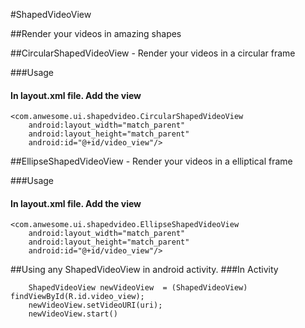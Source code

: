 #ShapedVideoView

##Render your videos in amazing shapes

##CircularShapedVideoView - Render your videos in a circular frame

###Usage

#### In layout.xml file. Add the view

```
<com.anwesome.ui.shapedvideo.CircularShapedVideoView
    android:layout_width="match_parent"
    android:layout_height="match_parent"
    android:id="@+id/video_view"/>
```
##EllipseShapedVideoView - Render your videos in a elliptical frame

###Usage

#### In layout.xml file. Add the view

```
<com.anwesome.ui.shapedvideo.EllipseShapedVideoView
    android:layout_width="match_parent"
    android:layout_height="match_parent"
    android:id="@+id/video_view"/>
```

##Using any ShapedVideoView in android activity.
###In Activity

```
    ShapedVideoView newVideoView  = (ShapedVideoView) findViewById(R.id.video_view);
    newVideoView.setVideoURI(uri);
    newVideoView.start()
```
